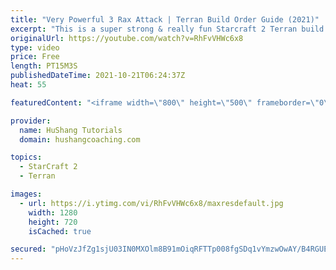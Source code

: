```yaml
---
title: "Very Powerful 3 Rax Attack | Terran Build Order Guide (2021)"
excerpt: "This is a super strong & really fun Starcraft 2 Terran build order that I've been playing in my TvP's almost exclusively. You get right into the action super fast and it's very difficult for protoss to defend your first push never mind the second one. ` Very Powerful 3 Rax Attack | Terran Build Order"
originalUrl: https://youtube.com/watch?v=RhFvVHWc6x8
type: video
price: Free
length: PT15M3S
publishedDateTime: 2021-10-21T06:24:37Z
heat: 55

featuredContent: "<iframe width=\"800\" height=\"500\" frameborder=\"0\" src=\"https://www.youtube.com/embed/RhFvVHWc6x8\" allow=\"accelerometer; autoplay; encrypted-media; gyroscope; picture-in-picture\" allowfullscreen></iframe>"

provider:
  name: HuShang Tutorials
  domain: hushangcoaching.com

topics:
  - StarCraft 2
  - Terran

images:
  - url: https://i.ytimg.com/vi/RhFvVHWc6x8/maxresdefault.jpg
    width: 1280
    height: 720
    isCached: true

secured: "pHoVzJfZg1sjU03IN0MXOlm8B91mOiqRFTTp008fgSDq1vYmzwOwAY/B4RGUEEJ5WmRiSFf2eb4N+9drS03DPCA6ql9DltZW92v8A6VJikG5guD8TMkt9Wip3fWa2e0aWH1jAbaLy+o15q2irsrUYlu7pfXQl8w8NTEw1rrPJDmIhFBUsvjaAWppW/9lG06+Q99+LstgCHD+Dm/x8LSN79aCYDQ7OogYaZo/4bsgJS5BXv/t9O1UxXCYDXGfCnuCPnpPKg4OPXXJWn3fZ2OkcwGrg1ssCaZV66fTj7LXTRaE0nfNaj6CX9iwNV97aK2dYp+aeaaZtSTL4hHiDRXaHRxbZTyGID78NpBo0nVtLHMPKkGUN0BqEDSH26cZn8BlKn1U+KT3UPGffDMCCyaWqq8Grl5PDSQ1kXoeUk4vja4=;douhFoWfMBGlVP4E2oMkJg=="
---
```


